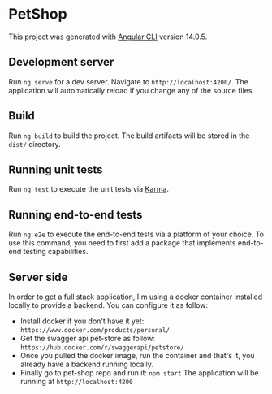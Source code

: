 # PetShop

This project was generated with [Angular CLI](https://github.com/angular/angular-cli) version 14.0.5.

## Development server

Run `ng serve` for a dev server. Navigate to `http://localhost:4200/`. The application will automatically reload if you change any of the source files.

## Build

Run `ng build` to build the project. The build artifacts will be stored in the `dist/` directory.

## Running unit tests

Run `ng test` to execute the unit tests via [Karma](https://karma-runner.github.io).

## Running end-to-end tests

Run `ng e2e` to execute the end-to-end tests via a platform of your choice. To use this command, you need to first add a package that implements end-to-end testing capabilities.

## Server side

In order to get a full stack application, I'm using a docker container installed locally to provide a backend.
You can configure it as follow:

- Install docker if you don't have it yet:
  `https://www.docker.com/products/personal/`
- Get the swagger api pet-store as follow:
  `https://hub.docker.com/r/swaggerapi/petstore/`
- Once you pulled the docker image, run the container and that's it, you already have a backend running locally.
- Finally go to pet-shop repo and run it:
  `npm start`
  The application will be running at `http://localhost:4200`
